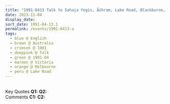 ```yaml
---
title: "1991-0413 Talk to Sahaja Yogis, Āśhram, Lake Road, Blackburne, Melbourne, Victoria, Australia"
date: 2023-11-04
display_date: 
sort_date: 1991-04-13.1
permalink: /events/1991-0413-a
tags:
  - blue @ English
  - brown @ Australia
  - crimson @ 1991
  - deeppink @ Talk
  - green @ 1991-04
  - maroon @ Victoria
  - orange @ Melbourne
  - peru @ Lake Road
---
```


<br>

<wave-list>
  <list-title color="DarkSeaGreen" width="55">Key Quotes</list-title>
  <list-item color="BlanchedAlmond" width="280"><b>Q1:</b> <i></i></list-item>
  <list-item color="Lavender" width="280"><b>Q2:</b> <i></i></list-item>
</wave-list>

<br>

<wave-list>
  <list-title color="DarkSeaGreen" width="55">Comments</list-title>
  <list-item color="BlanchedAlmond" width="280"><b>C1:</b> <i></i></list-item>
  <list-item color="Lavender" width="280"><b>C2:</b> <i></i></list-item>
</wave-list>